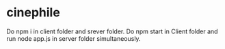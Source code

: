 # cinephile
Do npm i in client folder and srever folder.
Do npm start in Client folder and run node app.js in server folder simultaneously.
